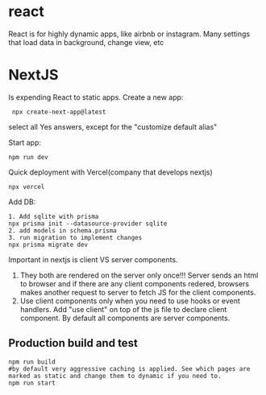 # react 
React is for highly dynamic apps, like airbnb or instagram. Many settings that load data in background, change view, etc

# NextJS
Is expending React to static apps.
Create a new app:
```
 npx create-next-app@latest
```
select all Yes answers, except for the "customize default alias"

Start app:
```
npm run dev
```

Quick deployment with Vercel(company that develops nextjs)
```
npx vercel
```

Add DB:
```
1. Add sqlite with prisma
npx prisma init --datasource-provider sqlite
2. add models in schema.prisma
3. run migration to implement changes
npx prisma migrate dev
```

Important in nextjs is client VS server components.
1. They both are rendered on the server only once!!! Server sends an html to browser and if there are any client components redered, browsers makes another request to server to fetch JS for the client components.
2. Use client components only when you need to use hooks or event handlers. Add "use client" on top of the js file to declare client component. By default all components are server components.

## Production build and test
```
npm run build
#by default very aggressive caching is applied. See which pages are marked as static and change them to dynamic if you need to.
npm run start
```